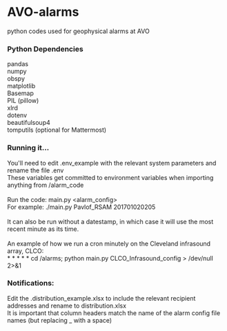 # AVO-alarms
python codes used for geophysical alarms at AVO

### Python Dependencies
pandas<br>
numpy<br>
obspy<br>
matplotlib<br>
Basemap<br>
PIL (pillow)<br>
xlrd<br>
dotenv<br>
beautifulsoup4<br>
tomputils (optional for Mattermost)<br>

### Running it...
You'll need to edit .env_example with the relevant system parameters and rename the file .env<br>
These variables get committed to environment variables when importing anything from /alarm_code<br><br>
Run the code:
main.py <alarm_config> <datetime> <br>
For example: ./main.py Pavlof_RSAM 201701020205<br><br>
It can also be run without a datestamp, in which case it will use the most recent minute as its time.<br><br>
An example of how we run a cron minutely on the Cleveland infrasound array, CLCO:<br>
\* \* \* \* \* cd /alarms; python main.py CLCO_Infrasound_config > /dev/null 2>&1


### Notifications:
Edit the .distribution_example.xlsx to include the relevant recipient addresses and rename to distribution.xlsx<br>
It is important that column headers match the name of the alarm config file names (but replacing _ with a space)

